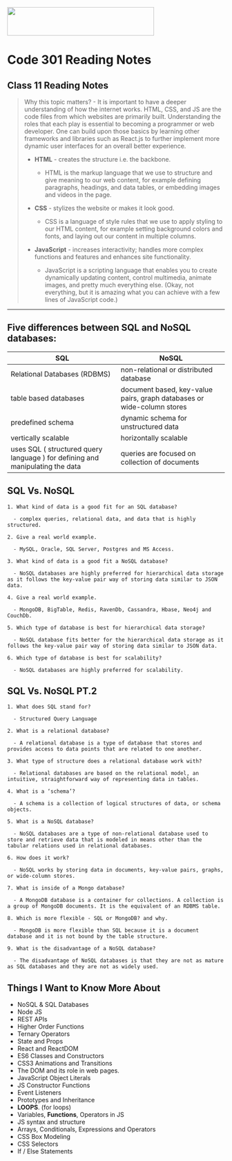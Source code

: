 <img src="https://members-csforall.imgix.net/members/logos/code-fellows-logo-horizontal-2-color-black.png" width="340" height="66">  

# Code 301 Reading Notes

## Class 11 Reading Notes

> Why this topic matters? - It is important to have a deeper understanding of how the internet works. HTML, CSS, and JS are the code files from which websites are primarily built. Understanding the roles that each play is essential to becoming a programmer or web developer. One can build upon those basics by learning other frameworks and libraries such as React.js to further implement more dynamic user interfaces for an overall better experience.
>
> - **HTML** - creates the structure i.e. the backbone.
>   - HTML is the markup language that we use to structure and give meaning to our web content, for example defining paragraphs, headings, and data tables, or embedding images and videos in the page.
> - **CSS** - stylizes the website or makes it look good.
>  
>   - CSS is a language of style rules that we use to apply styling to our HTML content, for example setting background colors and fonts, and laying out our content in multiple columns.
> - **JavaScript** - increases interactivity; handles more complex functions and features and enhances site functionality.
>  
>   - JavaScript is a scripting language that enables you to create dynamically updating content, control multimedia, animate images, and pretty much everything else. (Okay, not everything, but it is amazing what you can achieve with a few lines of JavaScript code.)
>  
---

## Five differences between SQL and NoSQL databases:

| SQL | NoSQL |
| --- | ----- |
| Relational Databases (RDBMS) | non-relational or distributed database |
| table based databases | document based, key-value pairs, graph databases or wide-column stores |
| predefined schema | dynamic schema for unstructured data |
| vertically scalable | horizontally scalable |
| uses SQL ( structured query language ) for defining and manipulating the data | queries are focused on collection of documents |

## SQL Vs. NoSQL

```
1. What kind of data is a good fit for an SQL database?

  - complex queries, relational data, and data that is highly structured.

2. Give a real world example.

  - MySQL, Oracle, SQL Server, Postgres and MS Access.

3. What kind of data is a good fit a NoSQL database?

  - NoSQL databases are highly preferred for hierarchical data storage as it follows the key-value pair way of storing data similar to JSON data.

4. Give a real world example.

  - MongoDB, BigTable, Redis, RavenDb, Cassandra, Hbase, Neo4j and CouchDb.

5. Which type of database is best for hierarchical data storage?

  - NoSQL database fits better for the hierarchical data storage as it follows the key-value pair way of storing data similar to JSON data.

6. Which type of database is best for scalability?

  - NoSQL databases are highly preferred for scalability.

```

## SQL Vs. NoSQL PT.2

```
1. What does SQL stand for?

  - Structured Query Language

2. What is a relational database?

  - A relational database is a type of database that stores and provides access to data points that are related to one another.

3. What type of structure does a relational database work with?

  - Relational databases are based on the relational model, an intuitive, straightforward way of representing data in tables.

4. What is a ‘schema’?

  - A schema is a collection of logical structures of data, or schema objects.

5. What is a NoSQL database?

  - NoSQL databases are a type of non-relational database used to store and retrieve data that is modeled in means other than the tabular relations used in relational databases.

6. How does it work?

  - NoSQL works by storing data in documents, key-value pairs, graphs, or wide-column stores.

7. What is inside of a Mongo database?

  - A MongoDB database is a container for collections. A collection is a group of MongoDB documents. It is the equivalent of an RDBMS table.

8. Which is more flexible - SQL or MongoDB? and why.

  - MongoDB is more flexible than SQL because it is a document database and it is not bound by the table structure.

9. What is the disadvantage of a NoSQL database?

  - The disadvantage of NoSQL databases is that they are not as mature as SQL databases and they are not as widely used.

```

## Things I Want to Know More About

- NoSQL & SQL Databases
- Node JS
- REST APIs
- Higher Order Functions
- Ternary Operators
- State and Props
- React and ReactDOM
- ES6 Classes and Constructors
- CSS3 Animations and Transitions
- The DOM and its role in web pages.
- JavaScript Object Literals
- JS Constructor Functions
- Event Listeners
- Prototypes and Inheritance
- **LOOPS**. (for loops)
- Variables, **Functions**, Operators in JS
- JS syntax and structure
- Arrays, Conditionals, Expressions and Operators
- CSS Box Modeling
- CSS Selectors
- If / Else Statements
